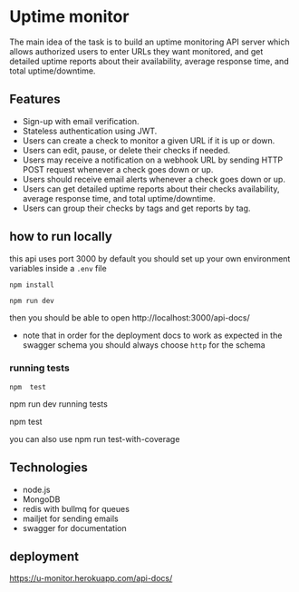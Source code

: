 # Uptime monitor

The main idea of the task is to build an uptime monitoring API server which allows authorized users to enter URLs they want monitored, and get detailed uptime reports about their availability, average response time, and total uptime/downtime.

## Features

- Sign-up with email verification.
- Stateless authentication using JWT.
- Users can create a check to monitor a given URL if it is up or down.
- Users can edit, pause, or delete their checks if needed.
- Users may receive a notification on a webhook URL by sending HTTP POST request whenever a check goes down or up.
- Users should receive email alerts whenever a check goes down or up.
- Users can get detailed uptime reports about their checks availability, average response time, and total uptime/downtime.
- Users can group their checks by tags and get reports by tag.


## how to run locally

this api uses port 3000 by default
you should set up your own environment variables inside a `.env` file

```npm install```

```npm run dev```

then you should be able to open http://localhost:3000/api-docs/

- note that in order for the deployment docs to work as expected in the swagger schema you should always choose `http` for the schema


### running tests
``npm  test``

npm run dev
running tests

npm test

you can also use npm run test-with-coverage

## Technologies

- node.js
- MongoDB
- redis with bullmq for queues 
- mailjet for sending emails
- swagger for documentation

## deployment 

https://u-monitor.herokuapp.com/api-docs/


